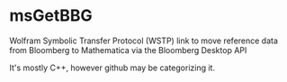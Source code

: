 # msGetBBG
Wolfram Symbolic Transfer Protocol (WSTP) link to move reference data from Bloomberg to Mathematica via the Bloomberg Desktop API

It's mostly C++, however github may be categorizing it.
